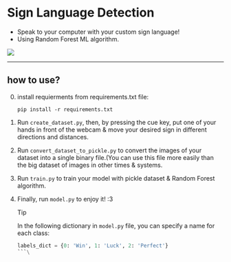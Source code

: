 # Sign Language Detection
 - Speak to your computer with your custom sign language!
 - Using Random Forest ML algorithm.


<img src="test_model.gif">

---------------------------------------------------------------------------
## how to use?
0. install requierments from requirements.txt file:
   
   ```console
   pip install -r requirements.txt
   ```
2. Run `create_dataset.py`, then, by pressing the cue key, put one of your hands in front of the webcam & move your desired sign in different directions and distances.

3. Run `convert_dataset_to_pickle.py` to convert the images of your dataset into a single binary file.(You can use this file more easily than the big dataset of images in other times & systems.

4. Run `train.py` to train your model with pickle dataset & Random Forest algorithm.

5. Finally, run `model.py` to enjoy it! :3

   > [!TIP]
   > In the following dictionary in ‍‍`model.py` file, you can specify a name for each class:
   > <br>
   > ```py
   > labels_dict = {0: 'Win', 1: 'Luck', 2: 'Perfect'}
   > ```\
   
